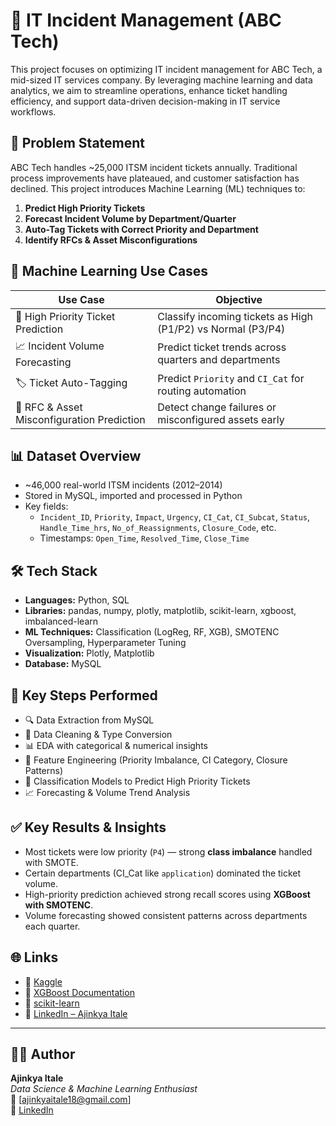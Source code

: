 # 🚨 IT Incident Management (ABC Tech)

This project focuses on optimizing IT incident management for ABC Tech, a mid-sized IT services company. By leveraging machine learning and data analytics, we aim to streamline operations, enhance ticket handling efficiency, and support data-driven decision-making in IT service workflows.

## 📌 Problem Statement

ABC Tech handles ~25,000 ITSM incident tickets annually. Traditional process improvements have plateaued, and customer satisfaction has declined. This project introduces Machine Learning (ML) techniques to:

1. **Predict High Priority Tickets**  
2. **Forecast Incident Volume by Department/Quarter**  
3. **Auto-Tag Tickets with Correct Priority and Department**  
4. **Identify RFCs & Asset Misconfigurations**

## 🧠 Machine Learning Use Cases

| Use Case | Objective |
|----------|-----------|
| 🎯 High Priority Ticket Prediction | Classify incoming tickets as High (P1/P2) vs Normal (P3/P4) |
| 📈 Incident Volume Forecasting | Predict ticket trends across quarters and departments |
| 🏷️ Ticket Auto-Tagging | Predict `Priority` and `CI_Cat` for routing automation |
| 🧩 RFC & Asset Misconfiguration Prediction | Detect change failures or misconfigured assets early |

## 📊 Dataset Overview

- ~46,000 real-world ITSM incidents (2012–2014)
- Stored in MySQL, imported and processed in Python
- Key fields:  
  - `Incident_ID`, `Priority`, `Impact`, `Urgency`, `CI_Cat`, `CI_Subcat`, `Status`, `Handle_Time_hrs`, `No_of_Reassignments`, `Closure_Code`, etc.
  - Timestamps: `Open_Time`, `Resolved_Time`, `Close_Time`

## 🛠️ Tech Stack

- **Languages:** Python, SQL  
- **Libraries:** pandas, numpy, plotly, matplotlib, scikit-learn, xgboost, imbalanced-learn  
- **ML Techniques:** Classification (LogReg, RF, XGB), SMOTENC Oversampling, Hyperparameter Tuning  
- **Visualization:** Plotly, Matplotlib  
- **Database:** MySQL

## 🧪 Key Steps Performed

- 🔍 Data Extraction from MySQL
- 🧼 Data Cleaning & Type Conversion
- 📊 EDA with categorical & numerical insights
- 🧠 Feature Engineering (Priority Imbalance, CI Category, Closure Patterns)
- 🧪 Classification Models to Predict High Priority Tickets
- 📈 Forecasting & Volume Trend Analysis

## ✅ Key Results & Insights

- Most tickets were low priority (`P4`) — strong **class imbalance** handled with SMOTE.
- Certain departments (CI_Cat like `application`) dominated the ticket volume.
- High-priority prediction achieved strong recall scores using **XGBoost with SMOTENC**.
- Volume forecasting showed consistent patterns across departments each quarter.

## 🌐 Links

- 🔗 [Kaggle](https://www.kaggle.com/)
- 🧠 [XGBoost Documentation](https://xgboost.readthedocs.io/)
- 🐍 [scikit-learn](https://scikit-learn.org/)
- 📘 [LinkedIn – Ajinkya Itale](https://www.linkedin.com/in/ajinkya-itale-b8048721b)

---  


## 🧑‍💻 Author

**Ajinkya Itale**  
_Data Science & Machine Learning Enthusiast_  
📧 [ajinkyaitale18@gmail.com]  
🔗 [LinkedIn](https://www.linkedin.com/in/ajinkya-itale-b8048721b)


